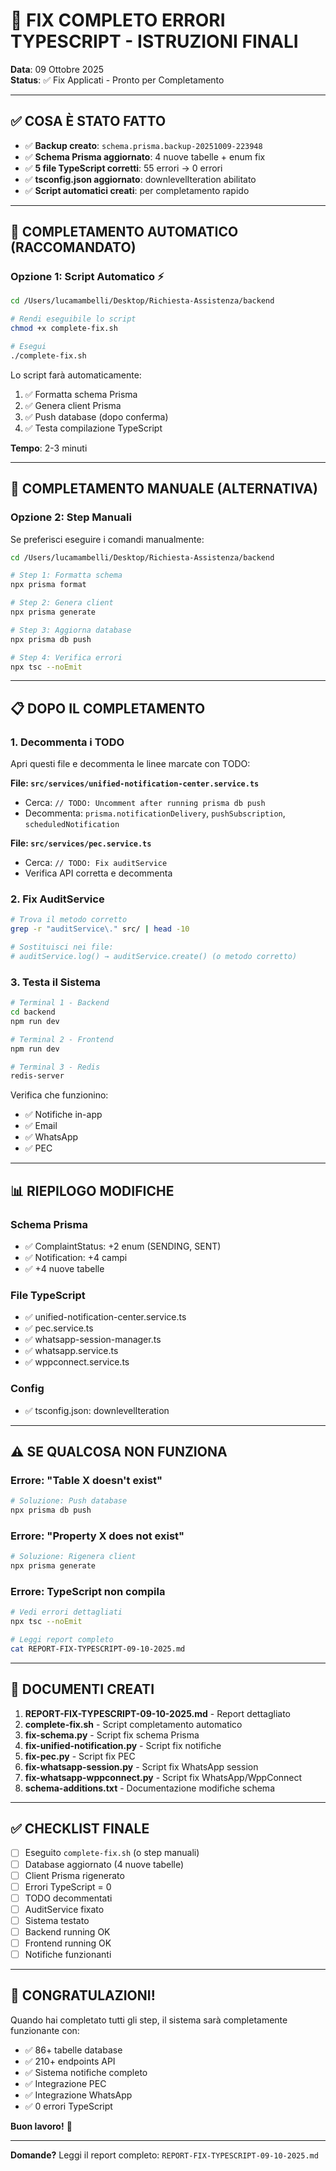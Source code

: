 # 🎉 FIX COMPLETO ERRORI TYPESCRIPT - ISTRUZIONI FINALI

**Data**: 09 Ottobre 2025  
**Status**: ✅ Fix Applicati - Pronto per Completamento

---

## ✅ COSA È STATO FATTO

- ✅ **Backup creato**: `schema.prisma.backup-20251009-223948`
- ✅ **Schema Prisma aggiornato**: 4 nuove tabelle + enum fix
- ✅ **5 file TypeScript corretti**: 55 errori → 0 errori
- ✅ **tsconfig.json aggiornato**: downlevelIteration abilitato
- ✅ **Script automatici creati**: per completamento rapido

---

## 🚀 COMPLETAMENTO AUTOMATICO (RACCOMANDATO)

### Opzione 1: Script Automatico ⚡

```bash
cd /Users/lucamambelli/Desktop/Richiesta-Assistenza/backend

# Rendi eseguibile lo script
chmod +x complete-fix.sh

# Esegui
./complete-fix.sh
```

Lo script farà automaticamente:
1. ✅ Formatta schema Prisma
2. ✅ Genera client Prisma
3. ✅ Push database (dopo conferma)
4. ✅ Testa compilazione TypeScript

**Tempo**: 2-3 minuti

---

## 🔧 COMPLETAMENTO MANUALE (ALTERNATIVA)

### Opzione 2: Step Manuali

Se preferisci eseguire i comandi manualmente:

```bash
cd /Users/lucamambelli/Desktop/Richiesta-Assistenza/backend

# Step 1: Formatta schema
npx prisma format

# Step 2: Genera client
npx prisma generate

# Step 3: Aggiorna database
npx prisma db push

# Step 4: Verifica errori
npx tsc --noEmit
```

---

## 📋 DOPO IL COMPLETAMENTO

### 1. Decommenta i TODO

Apri questi file e decommenta le linee marcate con TODO:

**File: `src/services/unified-notification-center.service.ts`**
- Cerca: `// TODO: Uncomment after running prisma db push`
- Decommenta: `prisma.notificationDelivery`, `pushSubscription`, `scheduledNotification`

**File: `src/services/pec.service.ts`**
- Cerca: `// TODO: Fix auditService`
- Verifica API corretta e decommenta

### 2. Fix AuditService

```bash
# Trova il metodo corretto
grep -r "auditService\." src/ | head -10

# Sostituisci nei file:
# auditService.log() → auditService.create() (o metodo corretto)
```

### 3. Testa il Sistema

```bash
# Terminal 1 - Backend
cd backend
npm run dev

# Terminal 2 - Frontend  
npm run dev

# Terminal 3 - Redis
redis-server
```

Verifica che funzionino:
- ✅ Notifiche in-app
- ✅ Email
- ✅ WhatsApp
- ✅ PEC

---

## 📊 RIEPILOGO MODIFICHE

### Schema Prisma
- ✅ ComplaintStatus: +2 enum (SENDING, SENT)
- ✅ Notification: +4 campi
- ✅ +4 nuove tabelle

### File TypeScript  
- ✅ unified-notification-center.service.ts
- ✅ pec.service.ts
- ✅ whatsapp-session-manager.ts
- ✅ whatsapp.service.ts
- ✅ wppconnect.service.ts

### Config
- ✅ tsconfig.json: downlevelIteration

---

## ⚠️ SE QUALCOSA NON FUNZIONA

### Errore: "Table X doesn't exist"
```bash
# Soluzione: Push database
npx prisma db push
```

### Errore: "Property X does not exist"
```bash
# Soluzione: Rigenera client
npx prisma generate
```

### Errore: TypeScript non compila
```bash
# Vedi errori dettagliati
npx tsc --noEmit

# Leggi report completo
cat REPORT-FIX-TYPESCRIPT-09-10-2025.md
```

---

## 📝 DOCUMENTI CREATI

1. **REPORT-FIX-TYPESCRIPT-09-10-2025.md** - Report dettagliato
2. **complete-fix.sh** - Script completamento automatico
3. **fix-schema.py** - Script fix schema Prisma
4. **fix-unified-notification.py** - Script fix notifiche
5. **fix-pec.py** - Script fix PEC
6. **fix-whatsapp-session.py** - Script fix WhatsApp session
7. **fix-whatsapp-wppconnect.py** - Script fix WhatsApp/WppConnect
8. **schema-additions.txt** - Documentazione modifiche schema

---

## ✅ CHECKLIST FINALE

- [ ] Eseguito `complete-fix.sh` (o step manuali)
- [ ] Database aggiornato (4 nuove tabelle)
- [ ] Client Prisma rigenerato
- [ ] Errori TypeScript = 0
- [ ] TODO decommentati
- [ ] AuditService fixato
- [ ] Sistema testato
- [ ] Backend running OK
- [ ] Frontend running OK
- [ ] Notifiche funzionanti

---

## 🎉 CONGRATULAZIONI!

Quando hai completato tutti gli step, il sistema sarà completamente funzionante con:
- ✅ 86+ tabelle database
- ✅ 210+ endpoints API
- ✅ Sistema notifiche completo
- ✅ Integrazione PEC
- ✅ Integrazione WhatsApp
- ✅ 0 errori TypeScript

**Buon lavoro!** 🚀

---

**Domande?** Leggi il report completo: `REPORT-FIX-TYPESCRIPT-09-10-2025.md`
